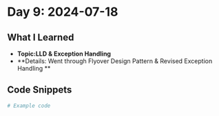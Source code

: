 # Day 9: 2024-07-18

## What I Learned
- **Topic:LLD & Exception Handling**
- **Details: Went through Flyover Design Pattern & Revised Exception Handling **

## Code Snippets
```python
# Example code
